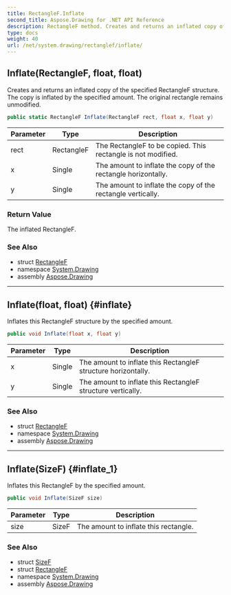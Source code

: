 ```yaml
---
title: RectangleF.Inflate
second_title: Aspose.Drawing for .NET API Reference
description: RectangleF method. Creates and returns an inflated copy of the specified RectangleF structure. The copy is inflated by the specified amount. The original rectangle remains unmodified
type: docs
weight: 40
url: /net/system.drawing/rectanglef/inflate/
---
```

## Inflate(RectangleF, float, float)

Creates and returns an inflated copy of the specified RectangleF structure. The copy is inflated by the specified amount. The original rectangle remains unmodified.

```csharp
public static RectangleF Inflate(RectangleF rect, float x, float y)
```

| Parameter | Type | Description |
| --- | --- | --- |
| rect | RectangleF | The RectangleF to be copied. This rectangle is not modified. |
| x | Single | The amount to inflate the copy of the rectangle horizontally. |
| y | Single | The amount to inflate the copy of the rectangle vertically. |

### Return Value

The inflated RectangleF.

### See Also

* struct [RectangleF](../)
* namespace [System.Drawing](../../rectanglef/)
* assembly [Aspose.Drawing](../../../)

---

## Inflate(float, float) {#inflate}

Inflates this RectangleF structure by the specified amount.

```csharp
public void Inflate(float x, float y)
```

| Parameter | Type | Description |
| --- | --- | --- |
| x | Single | The amount to inflate this RectangleF structure horizontally. |
| y | Single | The amount to inflate this RectangleF structure vertically. |

### See Also

* struct [RectangleF](../)
* namespace [System.Drawing](../../rectanglef/)
* assembly [Aspose.Drawing](../../../)

---

## Inflate(SizeF) {#inflate_1}

Inflates this RectangleF by the specified amount.

```csharp
public void Inflate(SizeF size)
```

| Parameter | Type | Description |
| --- | --- | --- |
| size | SizeF | The amount to inflate this rectangle. |

### See Also

* struct [SizeF](../../sizef/)
* struct [RectangleF](../)
* namespace [System.Drawing](../../rectanglef/)
* assembly [Aspose.Drawing](../../../)


